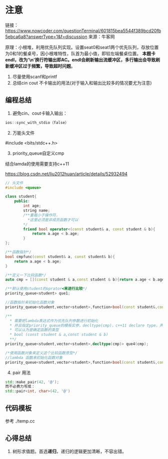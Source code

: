 # 注意

链接：https://www.nowcoder.com/questionTerminal/601815bea5544f389bcd20fb5ebca6a8?answerType=1&f=discussion
来源：牛客网

原理：小根堆，利用优先队列实现。设置seat0和seat1两个优先队列，存放位置为0和1的餐桌号，因小根堆特性，队首为最小值，即较左端餐桌位置。
**本题卡endl，改为'\n'换行符输出即AC。endl会刷新输出流缓冲区，多行输出会导致刷新缓冲区过于频繁，导致超时问题**。

1. 尽量使用scanf和printf
2. 总结cin cout 不卡输出的用法(对于输入和输出比较多的情况要尤为注意)

## 编程总结

1. 避免cin、cout卡输入输出：

```c++
ios::sync_with_stdio（false）
```

2. 万能头文件

#include <bits/stdc++.h>

3. priority_queue自定义cmp

结合lamda的使用需要支持c++11

<https://blog.csdn.net/liu2012huan/article/details/52932494>

```c++
// 头文件
#include <queue>

class student{
    public:
        int age;
        string name;
        /**重载小于操作符，
	      *这里必须是非成员函数才可以
		*/
        friend bool operator<(const student& a, const student & b){
            return a.age < b.age;
        }
};

/**函数指针*/
bool cmpfunc(const student& a, const student& b){
    return a.age < b.age;
}

/**定义一下比较函数*/
auto cmp = [](const student & a,const student & b){return a.age < b.age;};

/**默认使用student的oprator<来进行比较*/
priority_queue<student> que1;

//函数指针来初始化函数对象
priority_queue<student,vector<student>,function<bool(const student&,const student&)>> que6(cmpfunc);

/**
  *	需要把lambda表达式作为优先队列参数进行初始化
  * 并且指定priority_queue的模板实参，decltype(cmp)，c++11 declare type，声明类型
  * 可以认为是确定函数的类型
  * bool (const student & a,const student & b)
  **/
priority_queue<student,vector<student>,decltype(cmp)> que4(cmp);

/*使用函数对象来定义这个比较函数原型*/
//lambda 函数来初始化函数对象
priority_queue<student,vector<student>,function<bool(const student&,const student&)>> que5(cmp);

```

4. pair 用法

```c++
std::make_pair(42, '@');
而不必费力写成：
std::pair<int, char>(42, '@')
```

## 代码模板

参考 ./temp.cc

## 心得总结

1. 树形求值题。首选**递归**，递归的逻辑更加清晰，不容出错。
